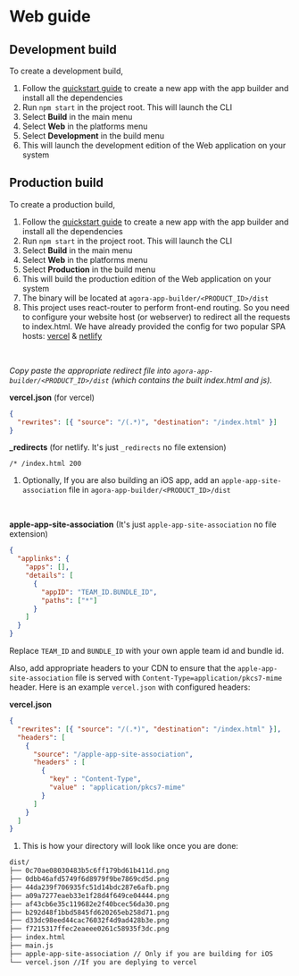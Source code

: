 # Web guide

## Development build

To create a development build, 

1.  Follow the [quickstart guide](/docs) to create a new app with the app builder and install all the dependencies
1.  Run `npm start` in the project root. This will launch the CLI
1.  Select **Build** in the main menu
1.  Select **Web** in the platforms menu
1.  Select **Development** in the build menu
1.  This will launch the development edition of the Web application on your system

## Production build

To create a production build,

1.  Follow the [quickstart guide](/docs) to create a new app with the app builder and install all the dependencies
1.  Run `npm start` in the project root. This will launch the CLI
1.  Select **Build** in the main menu
1.  Select **Web** in the platforms menu
1.  Select **Production** in the build menu
1.  This will build the production edition of the Web application on your system
1.  The binary will be located at `agora-app-builder/<PRODUCT_ID>/dist`
1.  This project uses react-router to perform front-end routing. So you need to configure your website host (or webserver) to redirect all the requests to index.html. We have already provided the config for two popular SPA hosts: [vercel](https://vercel.com/) & [netlify](https://www.netlify.com/)

  <br/>

  *Copy paste the appropriate redirect file into `agora-app-builder/<PRODUCT_ID>/dist` (which contains the built index.html and js).*

  **vercel.json** (for vercel)
  ```json
  {
    "rewrites": [{ "source": "/(.*)", "destination": "/index.html" }]
  }
  ```

  **_redirects** (for netlify. It's just `_redirects` no file extension)
  ```
  /* /index.html 200
  ```
1.  Optionally, If you are also building an iOS app, add an `apple-app-site-association` file in `agora-app-builder/<PRODUCT_ID>/dist`
  <br />

  **apple-app-site-association** (It's just `apple-app-site-association` no file extension)
  ```json
  {
    "applinks": {
      "apps": [],
      "details": [
        {
          "appID": "TEAM_ID.BUNDLE_ID",
          "paths": ["*"]
        }
      ]
    }
  }
  ```
  Replace `TEAM_ID` and `BUNDLE_ID` with your own apple team id and bundle id.

  Also, add appropriate headers to your CDN to ensure that the `apple-app-site-association` file is served with `Content-Type=application/pkcs7-mime` header. Here is an example `vercel.json` with configured headers:

  **vercel.json**
  ```json
  {
    "rewrites": [{ "source": "/(.*)", "destination": "/index.html" }],
    "headers": [
      {
        "source": "/apple-app-site-association",
        "headers" : [
          {
            "key" : "Content-Type",
            "value" : "application/pkcs7-mime"
          }
        ]
      }
    ]
  }
  ```
  
1.  This is how your directory will look like once you are done:
  ```markdown
  dist/
  ├── 0c70ae08030483b5c6ff179bd61b411d.png
  ├── 0dbb46afd5749f6d8979f9be7869cd5d.png
  ├── 44da239f706935fc51d14bdc287e6afb.png
  ├── a09a7277eaeb33e1f28d4f649ce04444.png
  ├── af43cb6e35c119682e2f40bcec56da30.png
  ├── b292d48f1bbd5845fd620265eb258d71.png
  ├── d33dc98eed44cac76032f4d9ad428b3e.png
  ├── f7215317ffec2eaeee0261c58935f3dc.png
  ├── index.html
  ├── main.js
  ├── apple-app-site-association // Only if you are building for iOS
  └── vercel.json //If you are deplying to vercel
  ```